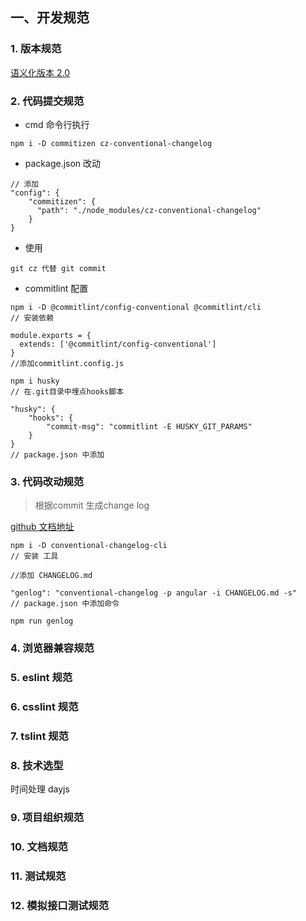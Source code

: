 ## 一、开发规范

###  1. 版本规范
[语义化版本 2.0](https://semver.org/lang/zh-CN/)

### 2. 代码提交规范

- cmd 命令行执行
```
npm i -D commitizen cz-conventional-changelog
```

- package.json 改动
```
// 添加
"config": {
    "commitizen": {
      "path": "./node_modules/cz-conventional-changelog"
    }
}
```
- 使用
```
git cz 代替 git commit 
```

- commitlint 配置
```
npm i -D @commitlint/config-conventional @commitlint/cli
// 安装依赖

module.exports = {
  extends: ['@commitlint/config-conventional']
}
//添加commitlint.config.js

npm i husky 
// 在.git目录中埋点hooks脚本

"husky": {
    "hooks": {
    	"commit-msg": "commitlint -E HUSKY_GIT_PARAMS"
    }
}
// package.json 中添加
```

### 3. 代码改动规范

> 根据commit  生成change log

[ github 文档地址 ](https://github.com/conventional-changelog-archived-repos/conventional-changelog-cli)

```
npm i -D conventional-changelog-cli
// 安装 工具

//添加 CHANGELOG.md

"genlog": "conventional-changelog -p angular -i CHANGELOG.md -s"
// package.json 中添加命令

npm run genlog
```

### 4. 浏览器兼容规范

### 5.  eslint 规范

### 6.  csslint 规范

### 7.  tslint 规范

### 8. 技术选型

时间处理  dayjs

### 9. 项目组织规范

### 10. 文档规范

### 11.  测试规范

### 12. 模拟接口测试规范





